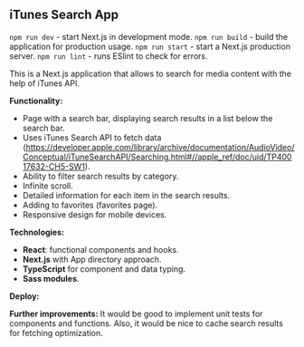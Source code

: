 ## iTunes Search App

`npm run dev` - start Next.js in development mode.
`npm run build` - build the application for production usage.
`npm run start` - start a Next.js production server.
`npm run lint` - runs ESlint to check for errors.

This is a Next.js application that allows to search for media content with the help of iTunes API. 

**Functionality:**
   - Page with a search bar, displaying search results in a list below the search bar.
   - Uses iTunes Search API to fetch data (https://developer.apple.com/library/archive/documentation/AudioVideo/Conceptual/iTuneSearchAPI/Searching.html#//apple_ref/doc/uid/TP40017632-CH5-SW1).
   - Ability to filter search results by category.
   - Infinite scroll.
   - Detailed information for each item in the search results.
   - Adding to favorites (favorites page).
   - Responsive design for mobile devices.

**Technologies:**
   - **React**: functional components and hooks.
   - **Next.js** with App directory approach.
   - **TypeScript** for component and data typing.
   - **Sass modules**.

**Deploy:** 

**Further improvements:** 
It would be good to implement unit tests for components and functions. Also, it would be nice to cache search results for fetching optimization.
